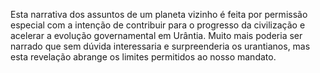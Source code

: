 ﻿Esta narrativa dos assuntos de um planeta vizinho é feita por permissão especial com a intenção de contribuir para o progresso da civilização e acelerar a evolução governamental em Urântia. Muito mais poderia ser narrado que sem dúvida interessaria e surpreenderia os urantianos, mas esta revelação abrange os limites permitidos ao nosso mandato.